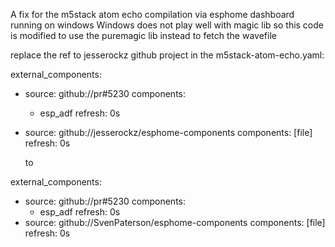 A fix for the m5stack atom echo compilation via esphome dashboard running on windows
Windows does not play well with magic lib so this code is modified to use the puremagic lib instead to fetch the wavefile

replace the ref to jesserockz github project in the m5stack-atom-echo.yaml:

external_components:
  - source: github://pr#5230
    components:
      - esp_adf
    refresh: 0s
  - source: github://jesserockz/esphome-components
    components: [file]
    refresh: 0s

    to

external_components:
  - source: github://pr#5230
    components:
      - esp_adf
    refresh: 0s
  - source: github://SvenPaterson/esphome-components
    components: [file]
    refresh: 0s
